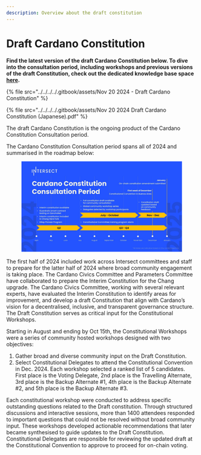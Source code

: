 ```yaml
---
description: Overview about the draft constitution
---
```


# Draft Cardano Constitution

**Find the latest version of the draft Cardano Constitution below. To dive into the consultation period, including workshops and previous versions of the draft Constitution, check out the dedicated knowledge base space** [**here**](https://2024constitutionalconsultation.docs.intersectmbo.org/)**.**

{% file src="../../../../.gitbook/assets/Nov 20 2024 - Draft Cardano Constitution" %}

{% file src="../../../../.gitbook/assets/Nov 20 2024 Draft Cardano Constitution (Japanese).pdf" %}

The draft Cardano Constitution is the ongoing product of the Cardano Constitution Consultation period.

The Cardano Constitution Consultation period spans all of 2024 and summarised in the roadmap below:

<figure><img src="../../../../.gitbook/assets/Timeline (1).jpg" alt=""><figcaption></figcaption></figure>

The first half of 2024 included work across Intersect committees and staff to prepare for the latter half of 2024 where broad community engagement is taking place. The Cardano Civics Committee and Parameters Committee have collaborated to prepare the Interim Constitution for the Chang upgrade.  The Cardano Civics Committee, working with several relevant experts, have evaluated the Interim Constitution to identify areas for improvement, and develop a draft Constitution that align with Cardano’s vision for a decentralised, inclusive, and transparent governance structure.  The Draft Constitution serves as critical input for the Constitutional Workshops.

Starting in August and ending by Oct 15th, the Constitutional Workshops were a series of community hosted workshops designed with two objectives:

1. Gather broad and diverse community input on the Draft Constitution.
2. Select Constitutional Delegates to attend the Constitutional Convention in Dec. 2024. Each workshop selected a ranked list of 5 candidates. First place is the Voting Delegate, 2nd place is the Travelling Alternate, 3rd place is the Backup Alternate #1, 4th place is the Backup Alternate #2, and 5th place is the Backup Alternate #3.

Each constitutional workshop were conducted to address specific outstanding questions related to the Draft constitution.  Through structured discussions and interactive sessions, more than 1400 attendees responded to important questions that could not be resolved without broad community input. These workshops developed actionable recommendations that later became synthesised to guide updates to the Draft Constitution. Constitutional Delegates are responsible for reviewing the updated draft at the Constitutional Convention to approve to proceed for on-chain voting.

